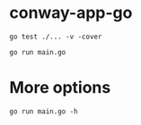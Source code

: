 # conway-app-go

```
go test ./... -v -cover
```

```
go run main.go
```

# More options

```
go run main.go -h
```
